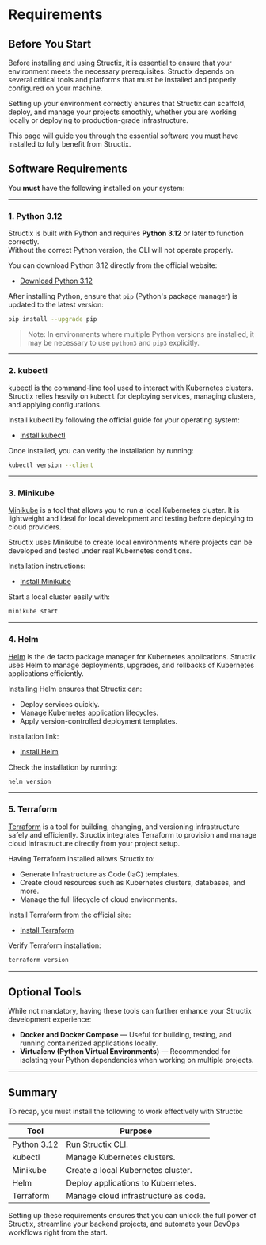 # Requirements

## Before You Start

Before installing and using Structix, it is essential to ensure that your environment meets the necessary prerequisites. Structix depends on several critical tools and platforms that must be installed and properly configured on your machine.

Setting up your environment correctly ensures that Structix can scaffold, deploy, and manage your projects smoothly, whether you are working locally or deploying to production-grade infrastructure.

This page will guide you through the essential software you must have installed to fully benefit from Structix.

## Software Requirements

You **must** have the following installed on your system:

---

### 1. Python 3.12

Structix is built with Python and requires **Python 3.12** or later to function correctly.  
Without the correct Python version, the CLI will not operate properly.

You can download Python 3.12 directly from the official website:

-   [Download Python 3.12](https://www.python.org/downloads/release/python-3120/)

After installing Python, ensure that `pip` (Python's package manager) is updated to the latest version:

```bash
pip install --upgrade pip
```

> Note: In environments where multiple Python versions are installed, it may be necessary to use `python3` and `pip3` explicitly.

---

### 2. kubectl

[kubectl](https://kubernetes.io/docs/tasks/tools/install-kubectl/) is the command-line tool used to interact with Kubernetes clusters. Structix relies heavily on `kubectl` for deploying services, managing clusters, and applying configurations.

Install kubectl by following the official guide for your operating system:

-   [Install kubectl](https://kubernetes.io/docs/tasks/tools/install-kubectl/)

Once installed, you can verify the installation by running:

```bash
kubectl version --client
```

---

### 3. Minikube

[Minikube](https://minikube.sigs.k8s.io/docs/start/) is a tool that allows you to run a local Kubernetes cluster. It is lightweight and ideal for local development and testing before deploying to cloud providers.

Structix uses Minikube to create local environments where projects can be developed and tested under real Kubernetes conditions.

Installation instructions:

-   [Install Minikube](https://minikube.sigs.k8s.io/docs/start/)

Start a local cluster easily with:

```bash
minikube start
```

---

### 4. Helm

[Helm](https://helm.sh/docs/intro/install/) is the de facto package manager for Kubernetes applications. Structix uses Helm to manage deployments, upgrades, and rollbacks of Kubernetes applications efficiently.

Installing Helm ensures that Structix can:

-   Deploy services quickly.
-   Manage Kubernetes application lifecycles.
-   Apply version-controlled deployment templates.

Installation link:

-   [Install Helm](https://helm.sh/docs/intro/install/)

Check the installation by running:

```bash
helm version
```

---

### 5. Terraform

[Terraform](https://developer.hashicorp.com/terraform/downloads) is a tool for building, changing, and versioning infrastructure safely and efficiently. Structix integrates Terraform to provision and manage cloud infrastructure directly from your project setup.

Having Terraform installed allows Structix to:

-   Generate Infrastructure as Code (IaC) templates.
-   Create cloud resources such as Kubernetes clusters, databases, and more.
-   Manage the full lifecycle of cloud environments.

Install Terraform from the official site:

-   [Install Terraform](https://developer.hashicorp.com/terraform/downloads)

Verify Terraform installation:

```bash
terraform version
```

---

## Optional Tools

While not mandatory, having these tools can further enhance your Structix development experience:

-   **Docker and Docker Compose** — Useful for building, testing, and running containerized applications locally.
-   **Virtualenv (Python Virtual Environments)** — Recommended for isolating your Python dependencies when working on multiple projects.

---

## Summary

To recap, you must install the following to work effectively with Structix:

| Tool        | Purpose                              |
| ----------- | ------------------------------------ |
| Python 3.12 | Run Structix CLI.                    |
| kubectl     | Manage Kubernetes clusters.          |
| Minikube    | Create a local Kubernetes cluster.   |
| Helm        | Deploy applications to Kubernetes.   |
| Terraform   | Manage cloud infrastructure as code. |

Setting up these requirements ensures that you can unlock the full power of Structix, streamline your backend projects, and automate your DevOps workflows right from the start.

